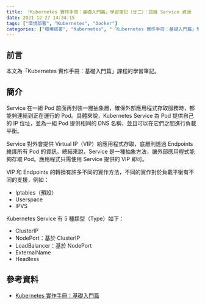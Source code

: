 ```yaml
---
title: 「Kubernetes 實作手冊：基礎入門篇」學習筆記（廿二）：認識 Service 資源
date: 2021-12-27 14:34:15
tags: ["環境部署", "Kubernetes", "Docker"]
categories: ["環境部署", "Kubernetes", "「Kubernetes 實作手冊：基礎入門篇」學習筆記"]
---
```


## 前言

本文為「Kubernetes 實作手冊：基礎入門篇」課程的學習筆記。

## 簡介

Service 在一組 Pod 前面再封裝一層抽象層，確保外部應用程式存取服務時，都能夠連結到正在運行的 Pod。具體來說，Kubernetes Service 為 Pod 提供自己的 IP 位址，並為一組 Pod 提供相同的 DNS 名稱，並且可以在它們之間進行負載平衡。

Service 對外會提供 Virtual IP（VIP）給應用程式存取，底層則透過 Endpoints 維護所有 Pod 的資訊。總結來說，Service 是一種抽象方法，讓外部應用程式能夠存取 Pod。應用程式只需使用 Service 提供的 VIP 即可。

VIP 和 Endpoints 的轉換有許多不同的實作方法，不同的實作對於負載平衡有不同的支援，例如：

- Iptables（預設）
- Userspace
- IPVS

Kubernetes Service 有 5 種類型（Type）如下：

- ClusterIP
- NodePort：基於 ClusterIP
- LoadBalancer：基於 NodePort
- ExternalName
- Headless

## 參考資料

- [Kubernetes 實作手冊：基礎入門篇](https://hiskio.com/courses/349/about)
